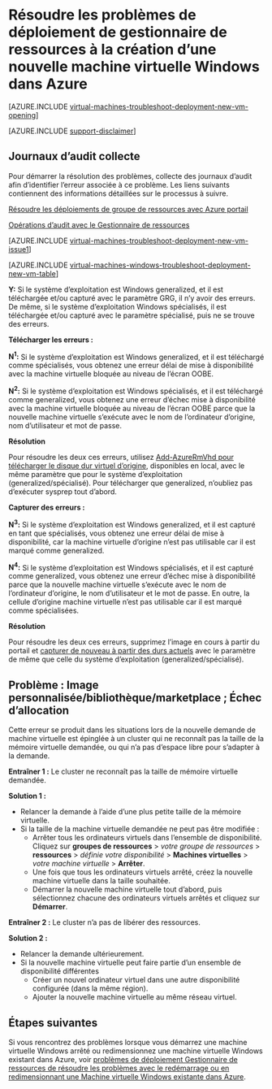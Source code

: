 <properties
   pageTitle="Résoudre les problèmes de mémoire virtuelle Windows déploiement-RM | Microsoft Azure"
   description="Résoudre les problèmes de déploiement de directeur des ressources lorsque vous créez une nouvelle machine virtuelle Windows dans Azure"
   services="virtual-machines-windows, azure-resource-manager"
   documentationCenter=""
   authors="JiangChen79"
   manager="felixwu"
   editor=""
   tags="top-support-issue, azure-resource-manager"/>

<tags
  ms.service="virtual-machines-windows"
  ms.workload="na"
  ms.tgt_pltfrm="vm-windows"
  ms.devlang="na"
  ms.topic="article"
  ms.date="09/09/2016"
  ms.author="cjiang"/>

# <a name="troubleshoot-resource-manager-deployment-issues-with-creating-a-new-windows-virtual-machine-in-azure"></a>Résoudre les problèmes de déploiement de gestionnaire de ressources à la création d’une nouvelle machine virtuelle Windows dans Azure

[AZURE.INCLUDE [virtual-machines-troubleshoot-deployment-new-vm-opening](../../includes/virtual-machines-troubleshoot-deployment-new-vm-opening-include.md)]

[AZURE.INCLUDE [support-disclaimer](../../includes/support-disclaimer.md)]

## <a name="collect-audit-logs"></a>Journaux d’audit collecte

Pour démarrer la résolution des problèmes, collecte des journaux d’audit afin d’identifier l’erreur associée à ce problème. Les liens suivants contiennent des informations détaillées sur le processus à suivre.

[Résoudre les déploiements de groupe de ressources avec Azure portail](../resource-manager-troubleshoot-deployments-portal.md)

[Opérations d’audit avec le Gestionnaire de ressources](../resource-group-audit.md)

[AZURE.INCLUDE [virtual-machines-troubleshoot-deployment-new-vm-issue1](../../includes/virtual-machines-troubleshoot-deployment-new-vm-issue1-include.md)]

[AZURE.INCLUDE [virtual-machines-windows-troubleshoot-deployment-new-vm-table](../../includes/virtual-machines-windows-troubleshoot-deployment-new-vm-table.md)]

**Y:** Si le système d’exploitation est Windows generalized, et il est téléchargée et/ou capturé avec le paramètre GRG, il n’y avoir des erreurs. De même, si le système d’exploitation Windows spécialisés, il est téléchargée et/ou capturé avec le paramètre spécialisé, puis ne se trouve des erreurs.

**Télécharger les erreurs :**

**N<sup>1</sup>:** Si le système d’exploitation est Windows generalized, et il est téléchargé comme spécialisés, vous obtenez une erreur délai de mise à disponibilité avec la machine virtuelle bloquée au niveau de l’écran OOBE.

**N<sup>2</sup>:** Si le système d’exploitation est Windows spécialisés, et il est téléchargé comme generalized, vous obtenez une erreur d’échec mise à disponibilité avec la machine virtuelle bloquée au niveau de l’écran OOBE parce que la nouvelle machine virtuelle s’exécute avec le nom de l’ordinateur d’origine, nom d’utilisateur et mot de passe.

**Résolution**

Pour résoudre les deux ces erreurs, utilisez [Add-AzureRmVhd pour télécharger le disque dur virtuel d’origine](https://msdn.microsoft.com/library/mt603554.aspx), disponibles en local, avec le même paramètre que pour le système d’exploitation (generalized/spécialisé). Pour télécharger que generalized, n’oubliez pas d’exécuter sysprep tout d’abord.

**Capturer des erreurs :**

**N<sup>3</sup>:** Si le système d’exploitation est Windows generalized, et il est capturé en tant que spécialisés, vous obtenez une erreur délai de mise à disponibilité, car la machine virtuelle d’origine n’est pas utilisable car il est marqué comme generalized.

**N<sup>4</sup>:** Si le système d’exploitation est Windows spécialisés, et il est capturé comme generalized, vous obtenez une erreur d’échec mise à disponibilité parce que la nouvelle machine virtuelle s’exécute avec le nom de l’ordinateur d’origine, le nom d’utilisateur et le mot de passe. En outre, la cellule d’origine machine virtuelle n’est pas utilisable car il est marqué comme spécialisées.

**Résolution**

Pour résoudre les deux ces erreurs, supprimez l’image en cours à partir du portail et [capturer de nouveau à partir des durs actuels](virtual-machines-windows-vhd-copy.md) avec le paramètre de même que celle du système d’exploitation (generalized/spécialisé).

## <a name="issue-customgallerymarketplace-image-allocation-failure"></a>Problème : Image personnalisée/bibliothèque/marketplace ; Échec d’allocation
Cette erreur se produit dans les situations lors de la nouvelle demande de machine virtuelle est épinglée à un cluster qui ne reconnaît pas la taille de la mémoire virtuelle demandée, ou qui n’a pas d’espace libre pour s’adapter à la demande.

**Entraîner 1 :** Le cluster ne reconnaît pas la taille de mémoire virtuelle demandée.

**Solution 1 :**

- Relancer la demande à l’aide d’une plus petite taille de la mémoire virtuelle.
- Si la taille de la machine virtuelle demandée ne peut pas être modifiée :
  - Arrêter tous les ordinateurs virtuels dans l’ensemble de disponibilité.
  Cliquez sur **groupes de ressources** > *votre groupe de ressources* > **ressources** > *définie votre disponibilité* > **Machines virtuelles** > *votre machine virtuelle* > **Arrêter**.
  - Une fois que tous les ordinateurs virtuels arrêté, créez la nouvelle machine virtuelle dans la taille souhaitée.
  - Démarrer la nouvelle machine virtuelle tout d’abord, puis sélectionnez chacune des ordinateurs virtuels arrêtés et cliquez sur **Démarrer**.

**Entraîner 2 :** Le cluster n’a pas de libérer des ressources.

**Solution 2 :**

- Relancer la demande ultérieurement.
- Si la nouvelle machine virtuelle peut faire partie d’un ensemble de disponibilité différentes
  - Créer un nouvel ordinateur virtuel dans une autre disponibilité configurée (dans la même région).
  - Ajouter la nouvelle machine virtuelle au même réseau virtuel.

## <a name="next-steps"></a>Étapes suivantes
Si vous rencontrez des problèmes lorsque vous démarrez une machine virtuelle Windows arrêté ou redimensionnez une machine virtuelle Windows existant dans Azure, voir [problèmes de déploiement Gestionnaire de ressources de résoudre les problèmes avec le redémarrage ou en redimensionnant une Machine virtuelle Windows existante dans Azure](virtual-machines-windows-restart-resize-error-troubleshooting.md).
